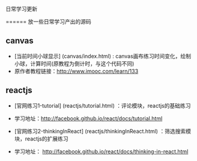 日常学习更新

======
  放一些日常学习产出的源码



## canvas 
- [当前时间小球显示] (canvas/index.html) : canvas画布练习时间变化，绘制小球，计算时间(原教程为倒计时，与这个代码不同)
- 原作者教程链接：<http://www.imooc.com/learn/133>

## reactjs
- [官网练习1-tutorial] (reactjs/tutorial.html) ：评论模块，reactjs的基础练习
- 学习地址：<http://facebook.github.io/react/docs/tutorial.html>

- [官网练习2-thinkingInReact] (reactjs/thinkingInReact.html) ：筛选搜索模块，reactjs的扩展练习
- 学习地址： <http://facebook.github.io/react/docs/thinking-in-react.html>
